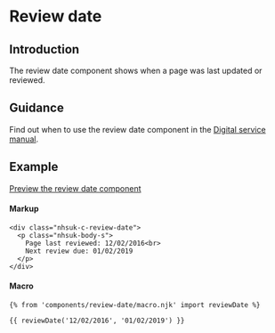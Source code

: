 # Review date

## Introduction

The review date component shows when a page was last updated or reviewed.

## Guidance

Find out when to use the review date component in the [Digital service manual]().

## Example

[Preview the review date component]()

#### Markup

    <div class="nhsuk-c-review-date">
      <p class="nhsuk-body-s">
        Page last reviewed: 12/02/2016<br>
        Next review due: 01/02/2019
      </p>
    </div>

#### Macro

    {% from 'components/review-date/macro.njk' import reviewDate %}

    {{ reviewDate('12/02/2016', '01/02/2019') }}
